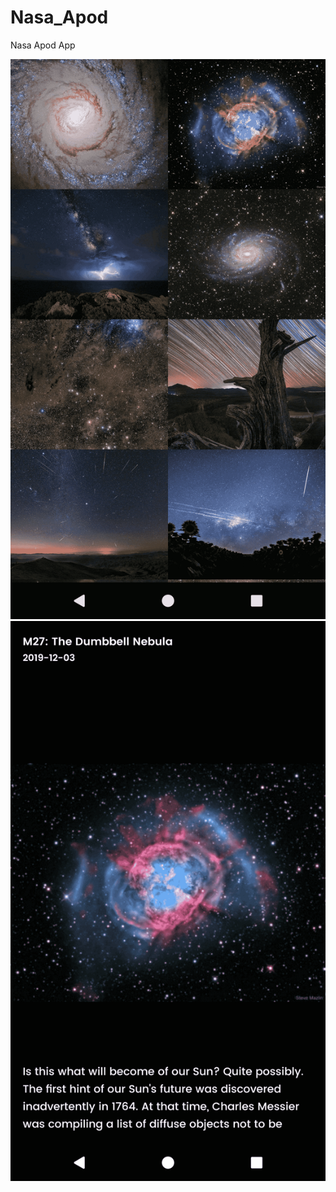 # Nasa_Apod
Nasa Apod App

![Grid Screen](https://github.com/anubhavmalik/Nasa_Apod/blob/master/Screenshot_1580426687.png)
![Image Detail Screen](https://github.com/anubhavmalik/Nasa_Apod/blob/master/Screenshot_1580426534.png)
